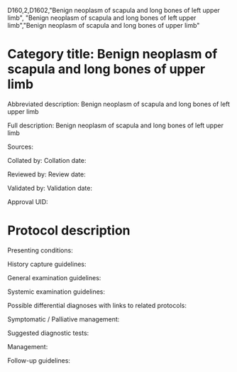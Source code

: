 D160,2,D1602,"Benign neoplasm of scapula and long bones of left upper limb", "Benign neoplasm of scapula and long bones of left upper limb","Benign neoplasm of scapula and long bones of upper limb"
# Category title: Benign neoplasm of scapula and long bones of upper limb

Abbreviated description: Benign neoplasm of scapula and long bones of left upper limb

Full description: Benign neoplasm of scapula and long bones of left upper limb

Sources:

Collated by:
Collation date:

Reviewed by:
Review date:

Validated by:
Validation date:

Approval UID:

# Protocol description

Presenting conditions:

History capture guidelines:

General examination guidelines:

Systemic examination guidelines:

Possible differential diagnoses with links to related protocols:

Symptomatic / Palliative management:

Suggested diagnostic tests:

Management:

Follow-up guidelines:
